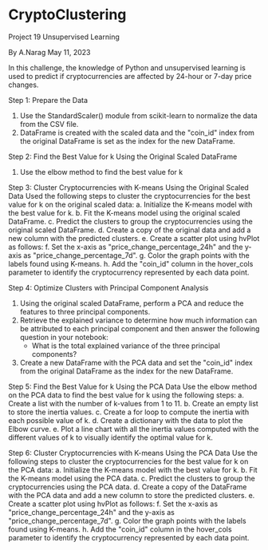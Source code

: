 # CryptoClustering
Project 19 Unsupervised Learning

By A.Narag
May 11, 2023

In this challenge, the knowledge of Python and unsupervised learning is used to predict if cryptocurrencies are affected by 24-hour or 7-day price changes.

Step 1: Prepare the Data
1. Use the StandardScaler() module from scikit-learn to normalize the data from the CSV file.
2. DataFrame is created with the scaled data and the "coin_id" index from the original DataFrame is set as the index for the new DataFrame.

Step 2: Find the Best Value for k Using the Original Scaled DataFrame
1. Use the elbow method to find the best value for k

Step 3: Cluster Cryptocurrencies with K-means Using the Original Scaled Data
Used the following steps to cluster the cryptocurrencies for the best value for k on the original scaled data:
    a. Initialize the K-means model with the best value for k.
    b. Fit the K-means model using the original scaled DataFrame.
    c. Predict the clusters to group the cryptocurrencies using the original scaled DataFrame.
    d. Create a copy of the original data and add a new column with the predicted clusters.
    e. Create a scatter plot using hvPlot as follows:
    f. Set the x-axis as "price_change_percentage_24h" and the y-axis as "price_change_percentage_7d".
    g. Color the graph points with the labels found using K-means.
    h. Add the "coin_id" column in the hover_cols parameter to identify the cryptocurrency represented by each data point.

Step 4: Optimize Clusters with Principal Component Analysis
1. Using the original scaled DataFrame, perform a PCA and reduce the features to three principal components.
2. Retrieve the explained variance to determine how much information can be attributed to each principal component and then answer the following question in your notebook:
    - What is the total explained variance of the three principal components?
3.  Create a new DataFrame with the PCA data and set the "coin_id" index from the original DataFrame as the index for the new DataFrame.

Step 5: Find the Best Value for k Using the PCA Data
Use the elbow method on the PCA data to find the best value for k using the following steps:
    a. Create a list with the number of k-values from 1 to 11.
    b. Create an empty list to store the inertia values.
    c. Create a for loop to compute the inertia with each possible value of k.
    d. Create a dictionary with the data to plot the Elbow curve.
    e. Plot a line chart with all the inertia values computed with the different values of k to visually identify the optimal value for k.

Step 6: Cluster Cryptocurrencies with K-means Using the PCA Data
Use the following steps to cluster the cryptocurrencies for the best value for k on the PCA data:
    a. Initialize the K-means model with the best value for k.
    b. Fit the K-means model using the PCA data.
    c. Predict the clusters to group the cryptocurrencies using the PCA data.
    d. Create a copy of the DataFrame with the PCA data and add a new column to store the predicted clusters.
    e. Create a scatter plot using hvPlot as follows:
    f. Set the x-axis as "price_change_percentage_24h" and the y-axis as "price_change_percentage_7d".
    g. Color the graph points with the labels found using K-means.
    h. Add the "coin_id" column in the hover_cols parameter to identify the cryptocurrency represented by each data point.

